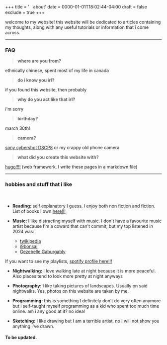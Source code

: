 +++
title = 'ㅤabout'
date = 0000-01-01T18:02:44-04:00
draft = false
exclude = true
+++


welcome to my website! this website will be dedicated to articles containing my thoughts, along with any useful tutorials or information that i come across.

____

### FAQ

> __where are you from?__

ethnically chinese, spent most of my life in canada

> __do i know you irl?__

if you found this website, then probably

> __why do you act like that irl?__

i'm sorry

> __birthday?__

march 30th!

> __camera?__

[sony cybershot DSCP8](https://www.dpreview.com/products/sony/compacts/sony_dscp8/specifications) or my crappy old phone camera

> __what did you create this website with?__

[hugo!!!!](https://gohugo.io/) (web framework, I write these pages in a markdown file)

____

### hobbies and stuff that i like

ㅤ

- **Reading:** self explanatory I guess. I enjoy both non fiction and fiction. List of books I own [here!!!](/library)

- **Music:** I like distracting myself with music. I don't have a favourite music artist because I'm a coward that can't commit, but my top listened in 2024 was:

  - [twikipedia](https://open.spotify.com/artist/2V8aJ7qCArKAmHAX7u81Sj?si=hTMZgmE_Q4yYITebnztC6Q)
  - [i9bonsai](https://open.spotify.com/artist/7dqb1363wqRxJw9RfgQeo3?si=VUQYdG5lRWKe6MNeomsItw)
  - [Gezebelle Gaburgably](https://open.spotify.com/artist/2dAr2VXRbboq3vymg20Jtw?si=8LPdGvoNSuqBnLatCHzzaA)

If you want to see my playlists, [spotify profile here!!!](https://open.spotify.com/user/1np8ok67bcb7imcaurqbeinm8?si=176dd7af90b14e2b)

- **Nightwalking:** I love walking late at night because it is more peaceful. Also places tend to look more pretty at night anyways

- **Photography:** I like taking pictures of landscapes. Usually on said nightwalks. Yes, photos on this website are taken by me.

- **Programming:** this is something I definitely don't do very often anymore but i self-taught myself programming as a kid who spent too much time online. am i any good at it? no idea!

- **Sketching:** I like drawing but I am a terrible artist. no I will not show you anything i've drawn.

#### To be updated.